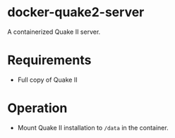 # docker-quake2-server

A containerized Quake II server.

# Requirements
* Full copy of Quake II

# Operation
* Mount Quake II installation to `/data` in the container.
